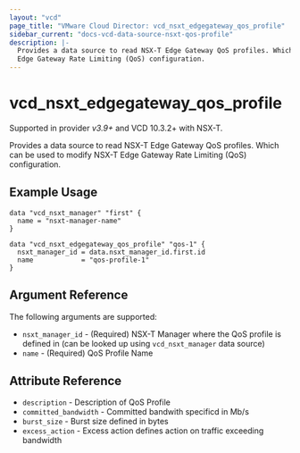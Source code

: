 ```yaml
---
layout: "vcd"
page_title: "VMware Cloud Director: vcd_nsxt_edgegateway_qos_profile"
sidebar_current: "docs-vcd-data-source-nsxt-qos-profile"
description: |-
  Provides a data source to read NSX-T Edge Gateway QoS profiles. Which can be used to modify NSX-T 
  Edge Gateway Rate Limiting (QoS) configuration.
---
```


# vcd\_nsxt\_edgegateway\_qos\_profile

Supported in provider *v3.9+* and VCD 10.3.2+ with NSX-T.

Provides a data source to read NSX-T Edge Gateway QoS profiles. Which can be used to modify NSX-T
Edge Gateway Rate Limiting (QoS) configuration.

## Example Usage

```hcl
data "vcd_nsxt_manager" "first" {
  name = "nsxt-manager-name"
}

data "vcd_nsxt_edgegateway_qos_profile" "qos-1" {
  nsxt_manager_id = data.nsxt_manager_id.first.id
  name            = "qos-profile-1"
}
```

## Argument Reference

The following arguments are supported:

* `nsxt_manager_id` - (Required) NSX-T Manager where the QoS profile is defined in (can be looked up
using `vcd_nsxt_manager` data source)
* `name` - (Required) QoS Profile Name


## Attribute Reference

* `description` - Description of QoS Profile
* `committed_bandwidth` - Committed bandwith specificd in Mb/s
* `burst_size` - Burst size defined in bytes
* `excess_action` - Excess action defines action on traffic exceeding bandwidth
